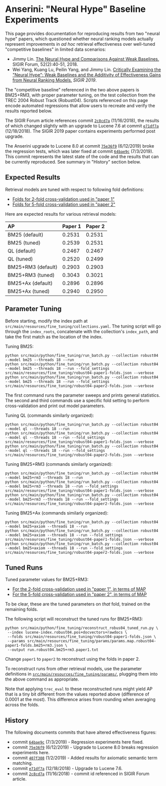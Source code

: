 # Anserini: "Neural Hype" Baseline Experiments

This page provides documentation for reproducing results from two "neural hype" papers, which questioned whether neural ranking models actually represent improvements in _ad hoc_ retrieval effectiveness over well-tuned "competitive baselines" in limited data scenarios:

+ Jimmy Lin. [The Neural Hype and Comparisons Against Weak Baselines.](http://sigir.org/wp-content/uploads/2019/01/p040.pdf) SIGIR Forum, 52(2):40-51, 2018.
+ Wei Yang, Kuang Lu, Peilin Yang, and Jimmy Lin. [Critically Examining the "Neural Hype": Weak Baselines and the Additivity of Effectiveness Gains from Neural Ranking Models.](https://cs.uwaterloo.ca/~jimmylin/publications/Yang_etal_SIGIR2019.pdf) _SIGIR 2019_.

The "competitive baseline" referenced in the two above papers is BM25+RM3, with proper parameter tuning, on the test collection from the TREC 2004 Robust Track (Robust04).
Scripts referenced on this page encode automated regressions that allow users to recreate and verify the results reported below.

The SIGIR Forum article references commit [`2c8cd7a`](https://github.com/castorini/Anserini/commit/2c8cd7a550faca0fc450e4159a4a874d4795ac25) (11/16/2018), the results of which changed slightly with an upgrade to Lucene 7.6 at commit [`e71df7a`](https://github.com/castorini/Anserini/commit/e71df7aee42c7776a63b9845600a4075632fa11c) (12/18/2018).
The SIGIR 2019 paper contains experiments performed post upgrade.

The Anserini upgrade to Lucene 8.0 at commit [`75e36f9`](https://github.com/castorini/anserini/commit/75e36f97f7037d1ceb20fa9c91582eac5e974131) (6/12/2019) broke the regression tests, which was later fixed at commit [`64bae9c`](https://github.com/castorini/anserini/commit/64bae9c8b87ad56bc8cf6ea0c5405eb2a82b3682) (7/3/2019).
This commit represents the latest state of the code and the results that can be currently reproduced.
See summary in "History" section below.

## Expected Results

Retrieval models are tuned with respect to following fold definitions:

+ [Folds for 2-fold cross-validation used in "paper 1"](../src/main/resources/fine_tuning/robust04-paper1-folds.json)
+ [Folds for 5-fold cross-validation used in "paper 2"](../src/main/resources/fine_tuning/robust04-paper2-folds.json)

Here are expected results for various retrieval models:

AP                 | Paper 1 | Paper 2 |
:------------------|---------|---------|
BM25 (default)     |  0.2531 |  0.2531 |
BM25 (tuned)       |  0.2539 |  0.2531 |
QL (default)       |  0.2467 |  0.2467 |
QL (tuned)         |  0.2520 |  0.2499 |
BM25+RM3 (default) |  0.2903 |  0.2903 |
BM25+RM3 (tuned)   |  0.3043 |  0.3021 |
BM25+Ax (default)  |  0.2896 |  0.2896 |
BM25+Ax (tuned)    |  0.2940 |  0.2950 |


## Parameter Tuning

Before starting, modify the index path at `src/main/resources/fine_tuning/collections.yaml`.
The tuning script will go through the `index_roots`, concatenate with the collection's `index_path`, and take the first match as the location of the index.

Tuning BM25:

```
python src/main/python/fine_tuning/run_batch.py --collection robust04 --model bm25 --threads 18 --run
python src/main/python/fine_tuning/run_batch.py --collection robust04 --model bm25 --threads 18 --run --fold_settings src/main/resources/fine_tuning/robust04-paper1-folds.json --verbose
python src/main/python/fine_tuning/run_batch.py --collection robust04 --model bm25 --threads 18 --run --fold_settings src/main/resources/fine_tuning/robust04-paper2-folds.json --verbose
```

The first command runs the parameter sweeps and prints general statistics.
The second and third commands use a specific fold setting to perform cross-validation and print out model parameters.

Tuning QL (commands similarly organized):

```
python src/main/python/fine_tuning/run_batch.py --collection robust04 --model ql --threads 18 --run
python src/main/python/fine_tuning/run_batch.py --collection robust04 --model ql --threads 18 --run --fold_settings src/main/resources/fine_tuning/robust04-paper1-folds.json --verbose
python src/main/python/fine_tuning/run_batch.py --collection robust04 --model ql --threads 18 --run --fold_settings src/main/resources/fine_tuning/robust04-paper2-folds.json --verbose
```

Tuning BM25+RM3 (commands similarly organized):

```
python src/main/python/fine_tuning/run_batch.py --collection robust04 --model bm25+rm3 --threads 18 --run
python src/main/python/fine_tuning/run_batch.py --collection robust04 --model bm25+rm3 --threads 18 --run --fold_settings src/main/resources/fine_tuning/robust04-paper1-folds.json --verbose
python src/main/python/fine_tuning/run_batch.py --collection robust04 --model bm25+rm3 --threads 18 --run --fold_settings src/main/resources/fine_tuning/robust04-paper2-folds.json --verbose
```

Tuning BM25+Ax (commands similarly organized):

```
python src/main/python/fine_tuning/run_batch.py --collection robust04 --model bm25+axiom --threads 18 --run
python src/main/python/fine_tuning/run_batch.py --collection robust04 --model bm25+axiom --threads 18 --run --fold_settings src/main/resources/fine_tuning/robust04-paper1-folds.json --verbose
python src/main/python/fine_tuning/run_batch.py --collection robust04 --model bm25+axiom --threads 18 --run --fold_settings src/main/resources/fine_tuning/robust04-paper2-folds.json --verbose
```


## Tuned Runs

Tuned parameter values for BM25+RM3:

+ [For the 2-fold cross-validation used in "paper 1", in terms of MAP](../src/main/resources/fine_tuning/params/params.map.robust04-paper1-folds.bm25+rm3.json)
+ [For the 5-fold cross-validation used in "paper 2", in terms of MAP](../src/main/resources/fine_tuning/params/params.map.robust04-paper2-folds.bm25+rm3.json)

To be clear, these are the tuned parameters on _that_ fold, trained on the remaining folds.

The following script will reconstruct the tuned runs for BM25+RM3:

```
python src/main/python/fine_tuning/reconstruct_robus04_tuned_run.py \
 --index lucene-index.robust04.pos+docvectors+rawdocs \
 --folds src/main/resources/fine_tuning/robust04-paper1-folds.json \
 --params src/main/resources/fine_tuning/params/params.map.robust04-paper1-folds.bm25+rm3.json \
 --output run.robust04.bm25+rm3.paper1.txt
```

Change `paper1` to `paper2` to reconstruct using the folds in paper 2.

To reconstruct runs from other retrieval models, use the parameter definitions in [`src/main/resources/fine_tuning/params/`](../src/main/resources/fine_tuning/params/), plugging them into the above command as appropriate.

Note that applying `trec_eval` to these reconstructed runs might yield AP that is a tiny bit different from the values reported above (difference of 0.0001 at the most).
This difference arises from rounding when averaging across the folds.


## History

The following documents commits that have altered effectiveness figures:

+ commit [`64bae9c`](https://github.com/castorini/anserini/commit/64bae9c8b87ad56bc8cf6ea0c5405eb2a82b3682) (7/3/2019) - Regression experiments here fixed.
+ commit [`75e36f9`](https://github.com/castorini/anserini/commit/75e36f97f7037d1ceb20fa9c91582eac5e974131) (6/12/2019) - Upgrade to Lucene 8.0 breaks regression experiments here.
+ commit [`407f308`](https://github.com/castorini/Anserini/commit/407f308cc543286e39701caf0acd1afab39dde2c) (1/2/2019) - Added results for axiomatic semantic term matching.
+ commit [`e71df7a`](https://github.com/castorini/Anserini/commit/e71df7aee42c7776a63b9845600a4075632fa11c) (12/18/2018) - Upgrade to Lucene 7.6.
+ commit [`2c8cd7a`](https://github.com/castorini/Anserini/commit/2c8cd7a550faca0fc450e4159a4a874d4795ac25) (11/16/2018) - commit id referenced in SIGIR Forum article.


